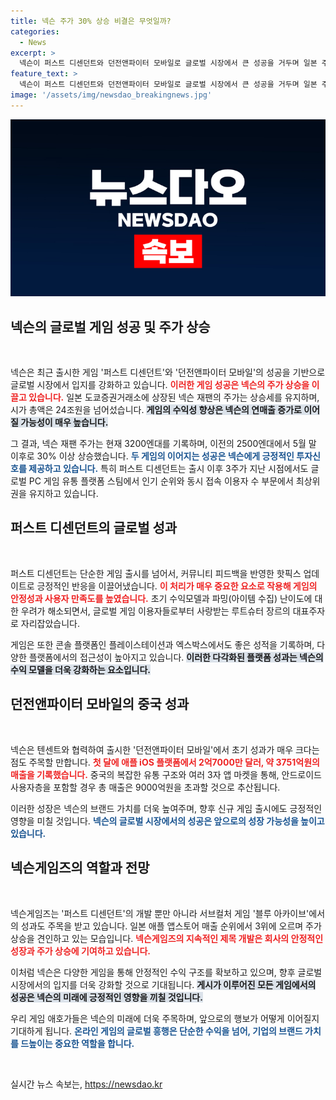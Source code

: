 ```yaml
---
title: 넥슨 주가 30% 상승 비결은 무엇일까?
categories:
  - News
excerpt: >
  넥슨이 퍼스트 디센던트와 던전앤파이터 모바일로 글로벌 시장에서 큰 성공을 거두며 일본 주식 시장에서 가파른 상승세를 기록하고 있다. 이 두 게임이 인기몰이를 하면서 넥슨 재팬 주가는 3200엔대로 상승, 연매출 4조원 돌파가 기대되는 상황이다.
feature_text: >
  넥슨이 퍼스트 디센던트와 던전앤파이터 모바일로 글로벌 시장에서 큰 성공을 거두며 일본 주식 시장에서 가파른 상승세를 기록하고 있다. 이 두 게임이 인기몰이를 하면서 넥슨 재팬 주가는 3200엔대로 상승, 연매출 4조원 돌파가 기대되는 상황이다.
image: '/assets/img/newsdao_breakingnews.jpg'
---
```


<p><img src="/assets/img/newsdao_breakingnews.jpg" alt="ontimetimes 속보" /></p>

<h2 data-ke-size="size26">넥슨의 글로벌 게임 성공 및 주가 상승</h2>

<p data-ke-size="size16">&nbsp;</p>

<p>넥슨은 최근 출시한 게임 '퍼스트 디센던트'와 '던전앤파이터 모바일'의 성공을 기반으로 글로벌 시장에서 입지를 강화하고 있습니다. <b><span style="color: #ee2323;">이러한 게임 성공은 넥슨의 주가 상승을 이끌고 있습니다.</span></b> 일본 도쿄증권거래소에 상장된 넥슨 재팬의 주가는 상승세를 유지하며, 시가 총액은 24조원을 넘어섰습니다. <b><span style="background-color: #21538527;">게임의 수익성 향상은 넥슨의 연매출 증가로 이어질 가능성이 매우 높습니다.</span></b></p>

<p>그 결과, 넥슨 재팬 주가는 현재 3200엔대를 기록하며, 이전의 2500엔대에서 5월 말 이후로 30% 이상 상승했습니다. <b><span style="color: #1a5490;">두 게임의 이어지는 성공은 넥슨에게 긍정적인 투자신호를 제공하고 있습니다.</span></b> 특히 퍼스트 디센던트는 출시 이후 3주가 지난 시점에서도 글로벌 PC 게임 유통 플랫폼 스팀에서 인기 순위와 동시 접속 이용자 수 부문에서 최상위권을 유지하고 있습니다.</p>

<h2 data-ke-size="size26">퍼스트 디센던트의 글로벌 성과</h2>

<p data-ke-size="size16">&nbsp;</p>

<p>퍼스트 디센던트는 단순한 게임 출시를 넘어서, 커뮤니티 피드백을 반영한 핫픽스 업데이트로 긍정적인 반응을 이끌어냈습니다. <b><span style="color: #ee2323;">이 처리가 매우 중요한 요소로 작용해 게임의 안정성과 사용자 만족도를 높였습니다.</span></b> 초기 수익모델과 파밍(아이템 수집) 난이도에 대한 우려가 해소되면서, 글로벌 게임 이용자들로부터 사랑받는 루트슈터 장르의 대표주자로 자리잡았습니다. </p>

<p>게임은 또한 콘솔 플랫폼인 플레이스테이션과 엑스박스에서도 좋은 성적을 기록하며, 다양한 플랫폼에서의 접근성이 높아지고 있습니다. <b><span style="background-color: #21538527;">이러한 다각화된 플랫폼 성과는 넥슨의 수익 모델을 더욱 강화하는 요소입니다.</span></b> </p>

<h2 data-ke-size="size26">던전앤파이터 모바일의 중국 성과</h2>

<p data-ke-size="size16">&nbsp;</p>

<p>넥슨은 텐센트와 협력하여 출시한 '던전앤파이터 모바일'에서 초기 성과가 매우 크다는 점도 주목할 만합니다. <b><span style="color: #ee2323;">첫 달에 애플 iOS 플랫폼에서 2억7000만 달러, 약 3751억원의 매출을 기록했습니다.</span></b> 중국의 복잡한 유통 구조와 여러 3자 앱 마켓을 통해, 안드로이드 사용자층을 포함할 경우 총 매출은 9000억원을 초과할 것으로 추산됩니다. </p>

<p>이러한 성장은 넥슨의 브랜드 가치를 더욱 높여주며, 향후 신규 게임 출시에도 긍정적인 영향을 미칠 것입니다. <b><span style="color: #1a5490;">넥슨의 글로벌 시장에서의 성공은 앞으로의 성장 가능성을 높이고 있습니다.</span></b></p>

<h2 data-ke-size="size26">넥슨게임즈의 역할과 전망</h2>

<p data-ke-size="size16">&nbsp;</p>

<p>넥슨게임즈는 '퍼스트 디센던트'의 개발 뿐만 아니라 서브컬처 게임 '블루 아카이브'에서의 성과도 주목을 받고 있습니다. 일본 애플 앱스토어 매출 순위에서 3위에 오르며 주가 상승을 견인하고 있는 모습입니다. <b><span style="color: #ee2323;">넥슨게임즈의 지속적인 제목 개발은 회사의 안정적인 성장과 주가 상승에 기여하고 있습니다.</span></b></p>

<p>이처럼 넥슨은 다양한 게임을 통해 안정적인 수익 구조를 확보하고 있으며, 향후 글로벌 시장에서의 입지를 더욱 강화할 것으로 기대됩니다. <b><span style="background-color: #21538527;">게시가 이루어진 모든 게임에서의 성공은 넥슨의 미래에 긍정적인 영향을 끼칠 것입니다.</span></b></p>

<p>우리 게임 애호가들은 넥슨의 미래에 더욱 주목하며, 앞으로의 행보가 어떻게 이어질지 기대하게 됩니다. <b><span style="color: #1a5490;">온라인 게임의 글로벌 흥행은 단순한 수익을 넘어, 기업의 브랜드 가치를 드높이는 중요한 역할을 합니다.</span></b> </p>

<p data-ke-size="size16">&nbsp;</p>
실시간 뉴스 속보는, <a href="https://newsdao.kr" rel="dofollow">https://newsdao.kr</a>



